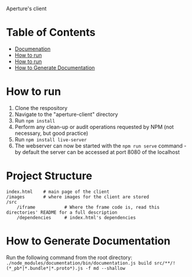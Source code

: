 Aperture's client

# Table of Contents
- [Documenation](https://github.com/Project-Sustain/aperture-client/wiki)
- [How to run](#how_to_run)
- [How to run](#project_structure)
- [How to Generate Documentation](#docs)


# How to run <a name="how_to_run"></a>
1. Clone the respository
2. Navigate to the "aperture-client" directory
3. Run `npm install`
4. Perform any clean-up or audit operations requested by NPM (not necessary, but good practice)
5. Run `npm install live-server`
6. The webserver can now be started with the `npm run serve` command - by default the server can be accessed at port 8080 of the localhost

# Project Structure <a name="project_structure"></a>
    index.html    # main page of the client
    /images       # where images for the client are stored
    /src
        /iframe           # Where the frame code is, read this directories' README for a full description
        /dependencies     # index.html's dependencies

# How to Generate Documentation <a name="docs"></a>
Run the following command from the root directory: \
`./node_modules/documentation/bin/documentation.js build src/**/!(*_pb*|*.bundle*|*.proto*).js -f md --shallow`
